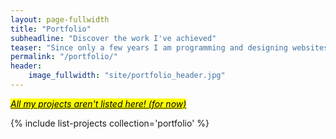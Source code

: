 ```yaml
---
layout: page-fullwidth
title: "Portfolio"
subheadline: "Discover the work I've achieved"
teaser: "Since only a few years I am programming and designing websites. I love to work with open source tools and learn via code from others."
permalink: "/portfolio/"
header:
    image_fullwidth: "site/portfolio_header.jpg"
---
```

<a href="https://github.com/pierreelliott"><mark><span class="icon-warning"></span> <em>All my projects aren't listed here! (for now)</em></mark></a>

{% include list-projects collection='portfolio' %}
